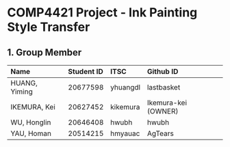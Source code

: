 # COMP4421 Project - Ink Painting Style Transfer

## 1. Group Member
      
| Name          | Student ID  | ITSC      | Github ID |
| :------------ | :---------- | :-------- | :-------- |
| HUANG, Yiming | 20677598    | yhuangdl  | lastbasket |
| IKEMURA, Kei  | 20627452    | kikemura  | Ikemura-kei (OWNER) |
| WU, Honglin   | 20646408    | hwubh     | hwubh |
| YAU, Homan   | 20514215    | hmyauac     | AgTears |
